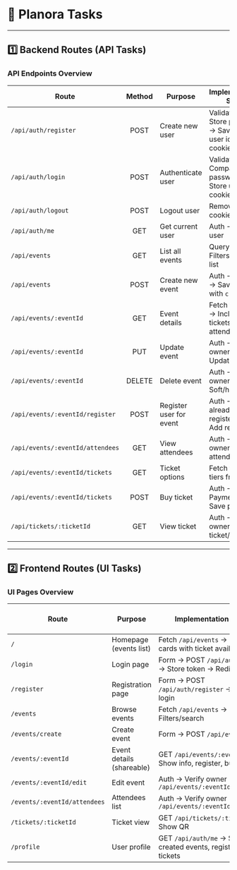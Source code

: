 # 📝 Planora Tasks

---

## 1️⃣ Backend Routes (API Tasks)

### API Endpoints Overview

| **Route**                        | **Method** | **Purpose**             | **Implementation Steps**                                   | **👤 Assigned To** | **✅ Done** |
| -------------------------------- | :--------: | ----------------------- | ---------------------------------------------------------- | :----------------: | :---------: |
| `/api/auth/register`             |    POST    | Create new user         | Validate → Store password → Save → Store user id as cookie |      Emediong      |     ✅      |
| `/api/auth/login`                |    POST    | Authenticate user       | Validate → Compare password → Store user id as cookie      |      Emediong      |     ✅      |
| `/api/auth/logout`               |    POST    | Logout user             | Remove user id cookie                                      |      Emediong      |     ✅      |
| `/api/auth/me`                   |    GET     | Get current user        | Auth → Fetch user                                          |      Emediong      |     ✅      |
| `/api/events`                    |    GET     | List all events         | Query DB → Filters → Return list                           |     Idaraobong     |     ✅      |
| `/api/events`                    |    POST    | Create new event        | Auth → Validate → Save event with `creatorId`              |     Idaraobong     |     ✅      |
| `/api/events/:eventId`           |    GET     | Event details           | Fetch from DB → Include tickets, attendees count           |     Idaraobong     |     ✅      |
| `/api/events/:eventId`           |    PUT     | Update event            | Auth → Verify ownership → Update fields                    |     Idaraobong     |     ✅      |
| `/api/events/:eventId`           |   DELETE   | Delete event            | Auth → Verify ownership → Soft/hard delete                 |     Idaraobong     |     ✅      |
| `/api/events/:eventId/register`  |    POST    | Register user for event | Auth → Check already registered → Add record               |     Ekomobong      |     ✅      |
| `/api/events/:eventId/attendees` |    GET     | View attendees          | Auth → Verify owner → Fetch attendees                      |       Cravey       |     ⬜      |
| `/api/events/:eventId/tickets`   |    GET     | Ticket options          | Fetch ticket tiers from DB                                 |       Cravey       |     ⬜      |
| `/api/events/:eventId/tickets`   |    POST    | Buy ticket              | Auth → Payment → Save purchase                             |        ---         |     ⬜      |
| `/api/tickets/:ticketId`         |    GET     | View ticket             | Auth → Verify owner → Return ticket/QR                     |       Cravey       |     ⬜      |

---

## 2️⃣ Frontend Routes (UI Tasks)

### UI Pages Overview

| **Route**                    | **Purpose**               | **Implementation Steps**                                         | **👤 Assigned To** | **✅ Done** |
| ---------------------------- | ------------------------- | ---------------------------------------------------------------- | :----------------: | :---------: |
| `/`                          | Homepage (events list)    | Fetch `/api/events` → Display cards with ticket availability     |       Davies       |     ✅      |
| `/login`                     | Login page                | Form → POST `/api/auth/login` → Store token → Redirect           |      Kenneth       |     ⬜      |
| `/register`                  | Registration page         | Form → POST `/api/auth/register` → Auto-login                    |      Uwakmfon      |     ⬜      |
| `/events`                    | Browse events             | Fetch `/api/events` → Filters/search                             |        ---         |     ⬜      |
| `/events/create`             | Create event              | Form → POST `/api/events`                                        |       Davies       |     ✅      |
| `/events/:eventId`           | Event details (shareable) | GET `/api/events/:eventId` → Show info, register, buy tickets    |       Davies       |     ✅      |
| `/events/:eventId/edit`      | Edit event                | Auth → Verify owner → PUT `/api/events/:eventId`                 |        ---         |     ⬜      |
| `/events/:eventId/attendees` | Attendees list            | Auth → Verify owner → GET `/api/events/:eventId/attendees`       |     Daniel Aji     |     ✅      |
| `/tickets/:ticketId`         | Ticket view               | GET `/api/tickets/:ticketId` → Show QR                           |        ---         |     ⬜      |
| `/profile`                   | User profile              | GET `/api/auth/me` → Show created events, registrations, tickets |     Daniel Aji     |     ✅      |
